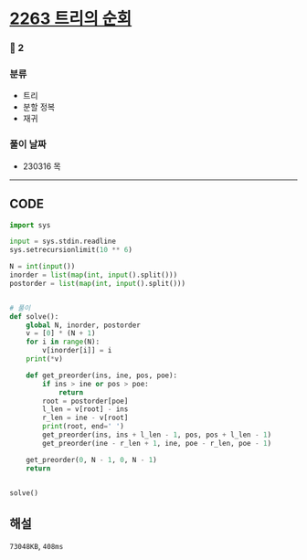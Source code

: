 # [2263 트리의 순회](https://www.acmicpc.net/problem/2263)

### 🥇 2

### 분류

- 트리
- 분할 정복
- 재귀

### 풀이 날짜

- 230316 목

---

## CODE

```python
import sys

input = sys.stdin.readline
sys.setrecursionlimit(10 ** 6)

N = int(input())
inorder = list(map(int, input().split()))
postorder = list(map(int, input().split()))


# 풀이
def solve():
    global N, inorder, postorder
    v = [0] * (N + 1)
    for i in range(N):
        v[inorder[i]] = i
    print(*v)

    def get_preorder(ins, ine, pos, poe):
        if ins > ine or pos > poe:
            return
        root = postorder[poe]
        l_len = v[root] - ins
        r_len = ine - v[root]
        print(root, end=' ')
        get_preorder(ins, ins + l_len - 1, pos, pos + l_len - 1)
        get_preorder(ine - r_len + 1, ine, poe - r_len, poe - 1)

    get_preorder(0, N - 1, 0, N - 1)
    return


solve()

```

## 해설

`73048KB`, `408ms`
